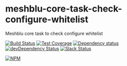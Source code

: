 # meshblu-core-task-check-configure-whitelist
Meshblu core task to check configure whitelist

[![Build Status](https://travis-ci.org/octoblu/meshblu-core-task-check-configure-whitelist.svg?branch=master)](https://travis-ci.org/octoblu/meshblu-core-task-check-configure-whitelist)
[![Test Coverage](https://codecov.io/gh/octoblu/meshblu-core-task-check-configure-whitelist/branch/master/graph/badge.svg)](https://codecov.io/gh/octoblu/meshblu-core-task-check-configure-whitelist)
[![Dependency status](http://img.shields.io/david/octoblu/meshblu-core-task-check-configure-whitelist.svg?style=flat)](https://david-dm.org/octoblu/meshblu-core-task-check-configure-whitelist)
[![devDependency Status](http://img.shields.io/david/dev/octoblu/meshblu-core-task-check-configure-whitelist.svg?style=flat)](https://david-dm.org/octoblu/meshblu-core-task-check-configure-whitelist#info=devDependencies)
[![Slack Status](http://community-slack.octoblu.com/badge.svg)](http://community-slack.octoblu.com)

[![NPM](https://nodei.co/npm/meshblu-core-task-check-configure-whitelist.svg?style=flat)](https://npmjs.org/package/meshblu-core-task-check-configure-whitelist)

